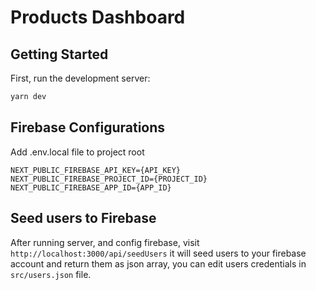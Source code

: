# Products Dashboard

## Getting Started

First, run the development server:

```bash
yarn dev
```

## Firebase Configurations

Add .env.local file to project root

```env
NEXT_PUBLIC_FIREBASE_API_KEY={API_KEY}
NEXT_PUBLIC_FIREBASE_PROJECT_ID={PROJECT_ID}
NEXT_PUBLIC_FIREBASE_APP_ID={APP_ID}
```

## Seed users to Firebase

After running server, and config firebase, visit `http://localhost:3000/api/seedUsers` it will seed users to your firebase account and return them as json array, you can edit users credentials in `src/users.json` file.
